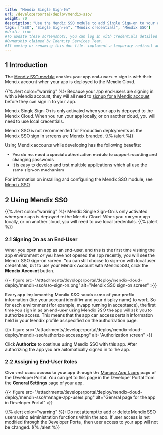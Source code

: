 ```yaml
---
title: "Mendix Single Sign-On"
url: /developerportal/deploy/mendix-sso/
weight: 70
description: "Use the Mendix SSO module to add Single Sign-on to your app using the user's Mendix credentials"
tags: ["SSO", "Single Sign-on", "Mendix credentials", "Mendix SSO"]
#draft: true
#To update these screenshots, you can log in with credentials detailed in How to Update Screenshots Using Team Apps.
#Ownership claimed by Identity Services Team.
#If moving or renaming this doc file, implement a temporary redirect and let the respective team know they should update the URL in the product. See Mapping to Products for more details.
---
```


## 1 Introduction

The [Mendix SSO module](/appstore/modules/mendix-sso/) enables your app end-users to sign in with their Mendix account when your app is deployed to the Mendix Cloud.

{{% alert color="warning" %}}
Because your app end-users are signing in with a Mendix account, they will all need to [signup for a Mendix account](https://signup.mendix.com/) before they can sign in to your app.

Mendix Single Sign-On is only activated when your app is deployed to the Mendix Cloud. When you run your app locally, or on another cloud, you will need to use local credentials.

Mendix SSO is not recommended for Production deployments as the Mendix SSO sign in screens are Mendix branded.
{{% /alert %}}

Using Mendix accounts while developing has the following benefits:

* You do not need a special authorization module to support resetting and changing passwords
* It is easy to develop and test multiple applications which all use the same sign-on mechanism

For information on installing and configuring the Mendix SSO module, see [Mendix SSO](/appstore/modules/mendix-sso/)

## 2 Using Mendix SSO

{{% alert color="warning" %}}
Mendix Single Sign-On is only activated when your app is deployed to the Mendix Cloud. When you run your app locally, or on another cloud, you will need to use local credentials.
{{% /alert %}}

### 2.1 Signing On as an End-User

When you open an app as an end-user, and this is the first time visiting the app environment *or* you have not opened the app recently, you will see the Mendix SSO sign-on screen. You can still choose to sign-on with local user credentials, but to use your Mendix Account with Mendix SSO, click  the **Mendix Account** button.

{{< figure src="/attachments/developerportal/deploy/mendix-cloud-deploy/mendix-sso/sso-sign-on.png" alt="Mendix SSO sign-on screen" >}}

Every app implementing Mendix SSO needs some of your profile information (like your account identifier and your display name) to work. So for each environment (for example, myapp running in acceptance), the first time you sign in as an end-user using Mendix SSO the app will ask you to authorize access. This means that the app can access certain information held in your Mendix profile as specified on the authorization page.

{{< figure src="/attachments/developerportal/deploy/mendix-cloud-deploy/mendix-sso/authorize-access.png" alt="Authorization screen" >}}

Click **Authorize** to continue using Mendix SSO with this app. After authorizing the app you are automatically signed in to the app.

### 2.2 Assigning End-User Roles

Give end-users access to your app through the [Manage App Users](/developerportal/collaborate/general-settings/#managing-app-users) page of the Developer Portal. You can get to this page in the Developer Portal from the **General Settings** page of your app.

{{< figure src="/attachments/developerportal/deploy/mendix-cloud-deploy/mendix-sso/manage-app-users.png" alt="General page for the app in Developer Portal" >}}

{{% alert color="warning" %}}
Do not attempt to add or delete Mendix SSO users using administration functions within the app. If user access is not modified through the Developer Portal, then user access to your app will not be changed.
{{% /alert %}}
